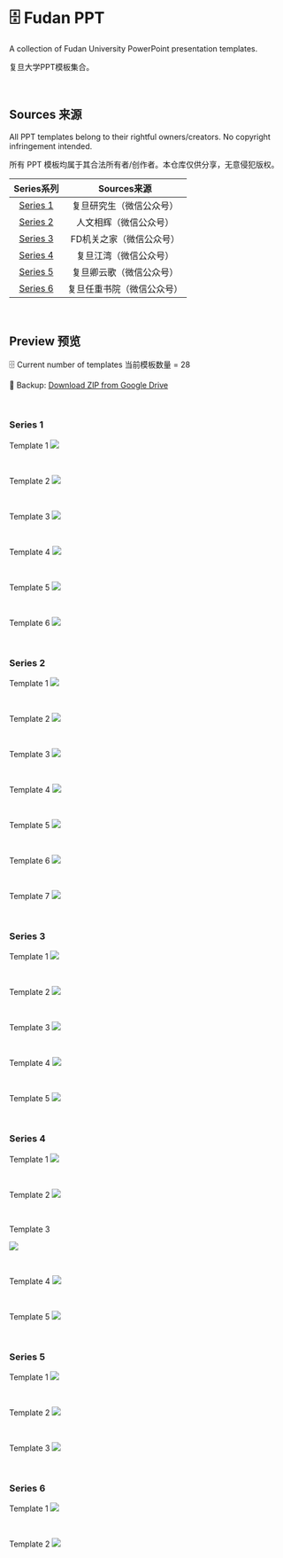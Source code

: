 # 🗄️ Fudan PPT
A collection of Fudan University PowerPoint presentation templates. 

复旦大学PPT模板集合。


<br>

## Sources 来源
All PPT templates belong to their rightful owners/creators. No copyright infringement intended. 

所有 PPT 模板均属于其合法所有者/创作者。本仓库仅供分享，无意侵犯版权。

| Series系列  | Sources来源  |
|:-:|:-:|
| [Series 1](./Series1/) | 复旦研究生（微信公众号）  |
| [Series 2](./Series2/) | 人文相辉（微信公众号）  |
| [Series 3](./Series3/) | FD机关之家（微信公众号） |
| [Series 4](./Series4/) | 复旦江湾（微信公众号）  |
| [Series 5](./Series5/) | 复旦卿云歌（微信公众号） |
| [Series 6](./Series6/) | 复旦任重书院（微信公众号）| 

<br>


## Preview 预览
🗄️ Current number of templates 当前模板数量 = 28

📂 Backup: [Download ZIP from Google Drive](https://drive.google.com/drive/folders/1_d2SIXo_WkXGf84hdTx7J2ZktUX5-MkX?usp=drive_link)

<br>


### Series 1 
Template 1
![](./previews/s1-1.JPG)

<br>

Template 2
![](./previews/s1-2.JPG)

<br>

Template 3 
![](./previews/s1-3.JPG)

<br>

Template 4
![](./previews/s1-4.JPG)


<br>

Template 5 
![](./previews/s1-5.JPG)

<br>

Template 6
![](./previews/s1-6.JPG)

<br>


### Series 2 
Template 1
![](./previews/s2-1.JPG)

<br>

Template 2
![](./previews/s2-2.JPG)

<br>

Template 3
![](./previews/s2-3.JPG)

<br>

Template 4
![](./previews/s2-4.JPG)

<br>

Template 5
![](./previews/s2-5.JPG)

<br>

Template 6 
![](./previews/s2-6.JPG)

<br>

Template 7
![](./previews/s2-7.JPG)

<br>

### Series 3
Template 1 
![](./previews/s3-1.JPG)

<br>

Template 2 
![](./previews/s3-2.JPG)

<br>

Template 3 
![](./previews/s3-3.JPG)

<br>

Template 4
![](./previews/s3-4.JPG)

<br>

Template 5
![](./previews/s3-5.JPG)

<br>


### Series 4 
Template 1 
![](./previews/s4-1.JPG)

<br>

Template 2 
![](./previews/s4-2.JPG)

<br>

Template 3

![](./previews/s4-3.JPG)

<br>


Template 4 
![](./previews/s4-4.JPG)

<br>

Template 5
![](./previews/s4-5.JPG)

<br>

### Series 5
Template 1
![](./previews/s5-1.JPG)

<br>

Template 2
![](./previews/s5-2.JPG)

<br>

Template 3
![](./previews/s5-3.JPG)

<br>

### Series 6
Template 1 
![](./previews/s6-1.JPG)

<br>

Template 2 
![](./previews/s6-2.JPG)